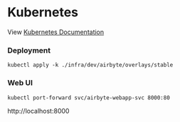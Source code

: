 # Kubernetes

View [Kubernetes Documentation](https://docs.airbyte.io/deploying-airbyte/on-kubernetes)

### Deployment

```shell
kubectl apply -k ./infra/dev/airbyte/overlays/stable
```

### Web UI

```shell
kubectl port-forward svc/airbyte-webapp-svc 8000:80 
```

http://localhost:8000 